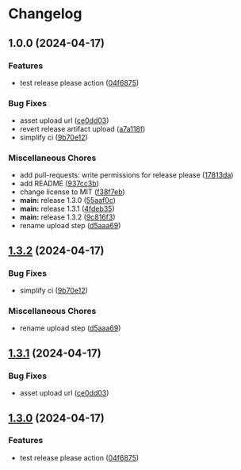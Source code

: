 # Changelog

## 1.0.0 (2024-04-17)


### Features

* test release please action ([04f6875](https://github.com/shopware/release-schedule/commit/04f6875f4366f9a8e8434918f72b8db46ada25b7))


### Bug Fixes

* asset upload url ([ce0dd03](https://github.com/shopware/release-schedule/commit/ce0dd03248caf8e548de3edb10a540216de53c15))
* revert release artifact upload ([a7a118f](https://github.com/shopware/release-schedule/commit/a7a118f81409761141c787167ae186ad9cb04284))
* simplify ci ([9b70e12](https://github.com/shopware/release-schedule/commit/9b70e1230d46a5280af1049102bb553e2c7d8737))


### Miscellaneous Chores

* add pull-requests: write permissions for release please ([17813da](https://github.com/shopware/release-schedule/commit/17813da0ec0403eef9647b9cbc754d1db14b0eb7))
* add README ([937cc3b](https://github.com/shopware/release-schedule/commit/937cc3b4b295eb956df3f7fb17259ca5c2e25cc6))
* change license to MIT ([f38f7eb](https://github.com/shopware/release-schedule/commit/f38f7eb191159866745014e1f2758f29b2147bf7))
* **main:** release 1.3.0 ([55aaf0c](https://github.com/shopware/release-schedule/commit/55aaf0ca5e2843a639641e6dd8496192e9e5497a))
* **main:** release 1.3.1 ([4fdeb35](https://github.com/shopware/release-schedule/commit/4fdeb356c004b820dab5d3c7644237b156819d91))
* **main:** release 1.3.2 ([9c816f3](https://github.com/shopware/release-schedule/commit/9c816f39f9513922ad6962c5ab710544e975477a))
* rename upload step ([d5aaa69](https://github.com/shopware/release-schedule/commit/d5aaa69632ece224bfa83ab1f6047baad9af8223))

## [1.3.2](https://github.com/pweyck/release-schedule/compare/v1.3.1...v1.3.2) (2024-04-17)


### Bug Fixes

* simplify ci ([9b70e12](https://github.com/pweyck/release-schedule/commit/9b70e1230d46a5280af1049102bb553e2c7d8737))


### Miscellaneous Chores

* rename upload step ([d5aaa69](https://github.com/pweyck/release-schedule/commit/d5aaa69632ece224bfa83ab1f6047baad9af8223))

## [1.3.1](https://github.com/pweyck/release-schedule/compare/v1.3.0...v1.3.1) (2024-04-17)


### Bug Fixes

* asset upload url ([ce0dd03](https://github.com/pweyck/release-schedule/commit/ce0dd03248caf8e548de3edb10a540216de53c15))

## [1.3.0](https://github.com/pweyck/release-schedule/compare/v1.2.0...v1.3.0) (2024-04-17)


### Features

* test release please action ([04f6875](https://github.com/pweyck/release-schedule/commit/04f6875f4366f9a8e8434918f72b8db46ada25b7))
